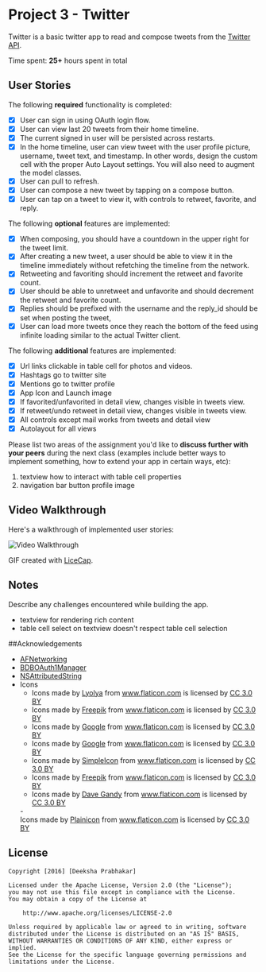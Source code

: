 # Project 3 - Twitter

Twitter is a basic twitter app to read and compose tweets from the [Twitter API](https://apps.twitter.com/).

Time spent: **25+** hours spent in total

## User Stories

The following **required** functionality is completed:

- [x] User can sign in using OAuth login flow.
- [x] User can view last 20 tweets from their home timeline.
- [x] The current signed in user will be persisted across restarts.
- [x] In the home timeline, user can view tweet with the user profile picture, username, tweet text, and timestamp.  In other words, design the custom cell with the proper Auto Layout settings.  You will also need to augment the model classes.
- [x] User can pull to refresh.
- [x] User can compose a new tweet by tapping on a compose button.
- [x] User can tap on a tweet to view it, with controls to retweet, favorite, and reply.

The following **optional** features are implemented:

- [x] When composing, you should have a countdown in the upper right for the tweet limit.
- [x] After creating a new tweet, a user should be able to view it in the timeline immediately without refetching the timeline from the network.
- [x] Retweeting and favoriting should increment the retweet and favorite count.
- [x] User should be able to unretweet and unfavorite and should decrement the retweet and favorite count.
- [x] Replies should be prefixed with the username and the reply_id should be set when posting the tweet,
- [x] User can load more tweets once they reach the bottom of the feed using infinite loading similar to the actual Twitter client.

The following **additional** features are implemented:

- [x] Url links clickable in table cell for photos and videos.
- [x] Hashtags go to twitter site
- [x] Mentions go to twitter profile
- [x] App Icon and Launch image
- [x] If favorited/unfavorited in detail view, changes visible in tweets view. 
- [x] If retweet/undo retweet in detail view, changes visible in tweets view.
- [x] All controls except mail works from tweets and detail view
- [x] Autolayout for all views

Please list two areas of the assignment you'd like to **discuss further with your peers** during the next class (examples include better ways to implement something, how to extend your app in certain ways, etc):

1. textview how to interact with table cell properties
2. navigation bar button profile image

## Video Walkthrough

Here's a walkthrough of implemented user stories:

<img src='https://github.com/DeekshaPrabhakar/Twitter/blob/master/Walkthrough.gif' title='Video Walkthrough' width='' alt='Video Walkthrough' />

GIF created with [LiceCap](http://www.cockos.com/licecap/).

## Notes

Describe any challenges encountered while building the app.
- textview for rendering rich content
- table cell select on textview doesn't respect table cell selection

##Acknowledgements
- <a href="https://github.com/AFNetworking/AFNetworking">AFNetworking</a>
- <a href="https://github.com/bdbergeron/BDBOAuth1Manager">BDBOAuth1Manager</a>
- <a href="http://stackoverflow.com/questions/35908306/how-to-extract-link-from-uitextview-and-load-image-from-the-link-like-facebook-o"> NSAttributedString</a>
- Icons 
    - <div>Icons made by <a href="http://www.flaticon.com/authors/lyolya" title="Lyolya">Lyolya</a> from <a href="http://www.flaticon.com" title="Flaticon">www.flaticon.com</a> is licensed by <a href="http://creativecommons.org/licenses/by/3.0/" title="Creative Commons BY 3.0" target="_blank">CC 3.0 BY</a></div>
    - <div>Icons made by <a href="http://www.flaticon.com/authors/freepik" title="Freepik">Freepik</a> from <a href="http://www.flaticon.com" title="Flaticon">www.flaticon.com</a> is licensed by <a href="http://creativecommons.org/licenses/by/3.0/" title="Creative Commons BY 3.0" target="_blank">CC 3.0 BY</a></div>
    - <div>Icons made by <a href="http://www.flaticon.com/authors/google" title="Google">Google</a> from <a href="http://www.flaticon.com" title="Flaticon">www.flaticon.com</a> is licensed by <a href="http://creativecommons.org/licenses/by/3.0/" title="Creative Commons BY 3.0" target="_blank">CC 3.0 BY</a></div>
    - <div>Icons made by <a href="http://www.flaticon.com/authors/google" title="Google">Google</a> from <a href="http://www.flaticon.com" title="Flaticon">www.flaticon.com</a> is licensed by <a href="http://creativecommons.org/licenses/by/3.0/" title="Creative Commons BY 3.0" target="_blank">CC 3.0 BY</a></div>
    - <div>Icons made by <a href="http://www.flaticon.com/authors/simpleicon" title="SimpleIcon">SimpleIcon</a> from <a href="http://www.flaticon.com" title="Flaticon">www.flaticon.com</a> is licensed by <a href="http://creativecommons.org/licenses/by/3.0/" title="Creative Commons BY 3.0" target="_blank">CC 3.0 BY</a></div>
    - <div>Icons made by <a href="http://www.freepik.com" title="Freepik">Freepik</a> from <a href="http://www.flaticon.com" title="Flaticon">www.flaticon.com</a> is licensed by <a href="http://creativecommons.org/licenses/by/3.0/" title="Creative Commons BY 3.0" target="_blank">CC 3.0 BY</a></div>
    - <div>Icons made by <a href="http://www.flaticon.com/authors/dave-gandy" title="Dave Gandy">Dave Gandy</a> from <a href="http://www.flaticon.com" title="Flaticon">www.flaticon.com</a> is licensed by <a href="http://creativecommons.org/licenses/by/3.0/" title="Creative Commons BY 3.0" target="_blank">CC 3.0 BY</a></div>
    -<div>Icons made by <a href="http://www.flaticon.com/authors/plainicon" title="Plainicon">Plainicon</a> from <a href="http://www.flaticon.com" title="Flaticon">www.flaticon.com</a> is licensed by <a href="http://creativecommons.org/licenses/by/3.0/" title="Creative Commons BY 3.0" target="_blank">CC 3.0 BY</a></div>

## License

    Copyright [2016] [Deeksha Prabhakar]

    Licensed under the Apache License, Version 2.0 (the "License");
    you may not use this file except in compliance with the License.
    You may obtain a copy of the License at

        http://www.apache.org/licenses/LICENSE-2.0

    Unless required by applicable law or agreed to in writing, software
    distributed under the License is distributed on an "AS IS" BASIS,
    WITHOUT WARRANTIES OR CONDITIONS OF ANY KIND, either express or implied.
    See the License for the specific language governing permissions and
    limitations under the License.

